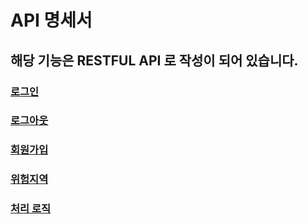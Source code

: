 # API 명세서

## 해당 기능은 RESTFUL API 로 작성이 되어 있습니다.
### [로그인][1]
### [로그아웃][5]
### [회원가입][2]
### [위험지역][3]
### [처리 로직][4]



[1]: ./user/login.md
[2]: ./user/register.md
[3]: ./feature/dangerous.md
[4]: ./user/logic.md
[5]: ./user/logout.md


